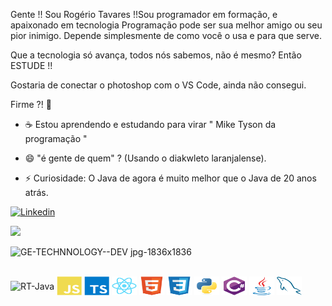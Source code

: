 Gente !! 
Sou Rogério Tavares !!Sou programador em formação,  e apaixonado em tecnologia
Programação  pode ser sua melhor amigo ou seu pior inimigo. Depende simplesmente de como você o usa e para que serve.

Que a tecnologia só avança, todos nós sabemos, não é mesmo?
Então ESTUDE !!
 


Gostaria de conectar o photoshop com o VS Code, ainda não consegui.


Firme ?! 👋

- ☕ Estou aprendendo  e estudando  para virar  " Mike Tyson da programação "  

- 😄 "é gente de quem" ?  (Usando o diakwleto laranjalense).
- ⚡ Curiosidade: O Java de agora é muito melhor que o Java de 20 anos atrás. 



</a>

[![Linkedin](https://img.shields.io/badge/LinkedIn-0077B5?style=for-the-badge&logo=linkedin&logoColor=white)](https://www.linkedin.com/in/rogtavares/)

 <a href="https://instagram.com/rogtavares" target="_blank"><img src="https://img.shields.io/badge/-Instagram-%23E4405F?style=for-the-badge&logo=instagram&logoColor=white" target="_blank"></a>



</div>



![GE-TECHNNOLOGY--DEV jpg-1836x1836](https://user-images.githubusercontent.com/91990479/148709724-e948396d-1734-4ed9-9e83-5b3499b7fb3d.jpg)



<div dir="auto"><br>
  <img align="center" alt="RT-Java" height="30" width="40" src="https://img.shields.io/badge/Java-ED8B00?style=for-the-badge&logo=java&logoColor=white">
  <img align="center" alt="RT-Js" height="30" width="40" src="https://raw.githubusercontent.com/devicons/devicon/master/icons/javascript/javascript-plain.svg">
  <img align="center" alt="RT-Ts" height="30" width="40" src="https://raw.githubusercontent.com/devicons/devicon/master/icons/typescript/typescript-plain.svg">
  <img align="center" alt="RT-React" height="30" width="40" src="https://raw.githubusercontent.com/devicons/devicon/master/icons/react/react-original.svg">
  <img align="center" alt="RT-HTML" height="30" width="40" src="https://raw.githubusercontent.com/devicons/devicon/master/icons/html5/html5-original.svg">
  <img align="center" alt="RT-CSS" height="30" width="40" src="https://raw.githubusercontent.com/devicons/devicon/master/icons/css3/css3-original.svg">
  <img align="center" alt="RT-Python" height="30" width="40" src="https://raw.githubusercontent.com/devicons/devicon/master/icons/python/python-original.svg">
  <img align="center" alt="RT-Csharp" height="30" width="40" src="https://raw.githubusercontent.com/devicons/devicon/master/icons/csharp/csharp-original.svg">
  <img align="center" alt="RT-Java" height="30" width="40" src="https://raw.githubusercontent.com/devicons/devicon/master/icons/java/java-original.svg".>
  <img align="center" alt="RT-MySQL" height="30" width="40" src="https://raw.githubusercontent.com/devicons/devicon/master/icons/mysql/mysql-plain.svg">

</div>

</a><div dir="auto"><a href="https://github.com/rogtavares"><br>
